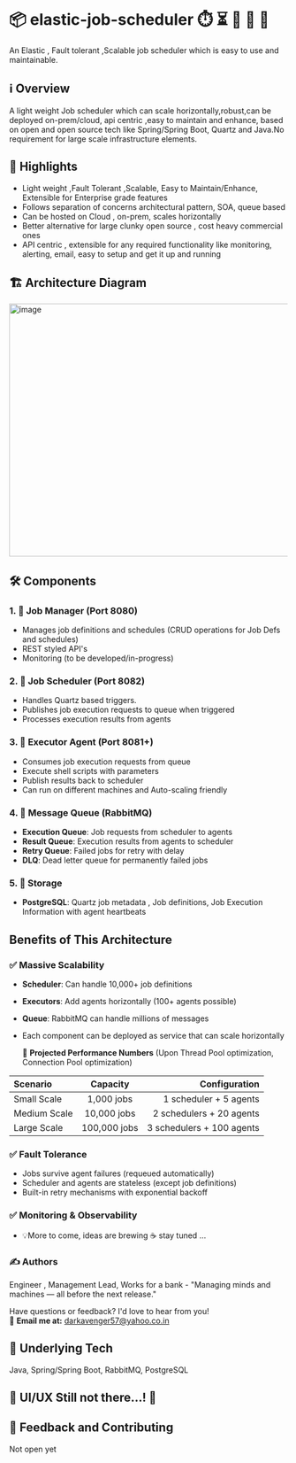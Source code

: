 # 📦 elastic-job-scheduler ⏱️ ⏳ 📅 🧠 🐙
An Elastic , Fault tolerant ,Scalable job scheduler which is easy to use and maintainable.

## ℹ️ Overview
A light weight Job scheduler which can scale horizontally,robust,can be deployed on-prem/cloud, api centric ,easy to maintain and enhance, based on open and open source tech like Spring/Spring Boot, Quartz and Java.No requirement for large scale infrastructure elements. 
## 🌟 Highlights
- Light weight ,Fault Tolerant ,Scalable, Easy to Maintain/Enhance, Extensible for Enterprise grade features
- Follows separation of concerns architectural pattern, SOA, queue based
- Can be hosted on Cloud , on-prem, scales horizontally
- Better alternative for large clunky open source , cost heavy commercial ones
- API centric , extensible for any required functionality like monitoring, alerting, email, easy to setup and get it up and running

## 🏗️ Architecture Diagram
   <img width="718" height="457" alt="image" src="https://github.com/user-attachments/assets/99a0aefd-394a-4280-8ca8-efefd176d347" />
   

## 🛠️ Components

### 1. 🧩 **Job Manager** (Port 8080)
- Manages job definitions and schedules (CRUD operations for Job Defs and schedules)
- REST styled API's
- Monitoring (to be developed/in-progress)
### 2. 🧩 **Job Scheduler** (Port 8082)
- Handles Quartz based triggers.
- Publishes job execution requests to queue when triggered
- Processes execution results from agents
### 3. 🧩 **Executor Agent** (Port 8081+)
- Consumes job execution requests from queue
- Execute shell scripts with parameters
- Publish results back to scheduler
- Can run on different machines and Auto-scaling friendly
### 4. 🧩 **Message Queue** (RabbitMQ)
- **Execution Queue**: Job requests from scheduler to agents
- **Result Queue**: Execution results from agents to scheduler
- **Retry Queue**: Failed jobs for retry with delay
- **DLQ**: Dead letter queue for permanently failed jobs
### 5. 🧩 **Storage**
- **PostgreSQL**: Quartz job metadata , Job definitions, Job Execution Information with agent heartbeats

## Benefits of This Architecture

### ✅ **Massive Scalability**
- **Scheduler**: Can handle 10,000+ job definitions
- **Executors**: Add agents horizontally (100+ agents possible)
- **Queue**: RabbitMQ can handle millions of messages
- Each component can be deployed as service that can scale horizontally

   🎯 **Projected Performance Numbers** (Upon Thread Pool optimization, Connection Pool optimization)

| Scenario | Capacity | Configuration |
| :---         |     :---:      |          ---: |
| Small Scale   | 1,000 jobs     | 1 scheduler + 5 agents   |
| Medium Scale     | 10,000 jobs       | 2 schedulers + 20 agents     |
| Large Scale      | 100,000 jobs       | 3 schedulers + 100 agents     |

### ✅ **Fault Tolerance**
- Jobs survive agent failures (requeued automatically)
- Scheduler and agents are stateless (except job definitions)
- Built-in retry mechanisms with exponential backoff

### ✅ **Monitoring & Observability**
- 💡More to come, ideas are brewing ☕ stay tuned ...

### ✍️ Authors
Engineer , Management Lead, Works for a bank - 
"Managing minds and machines — all before the next release."

Have questions or feedback? I'd love to hear from you!  
📧 **Email me at:** [darkavenger57@yahoo.co.in](mailto:darkavenger57@yahoo.co.in)

## 🚀 Underlying Tech
Java, Spring/Spring Boot, RabbitMQ, PostgreSQL

## 🚧 UI/UX Still not there...! 🎨

## 💭 Feedback and Contributing
   Not open yet

